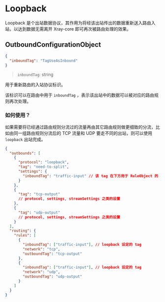 # Loopback

Loopback
是个出站数据协议，其作用为将经该出站传出的数据重新送入路由入站，以达到数据无需离开
Xray-core 即可再次被路由处理的效果。

## OutboundConfigurationObject

```json
{
  "inboundTag": "TagUseAsInbound"
}
```

> `inboundTag`: string

用于重新路由的入站协议标识。

该标识可以在路由中用于 `inboundTag`
，表示该出站中的数据可以被对应的路由规则再次处理。

### 如何使用？

如果需要将已经通过路由规则分流过的流量再由其它路由规则做更细致的分流，比如由同一组路由规则分流后的
TCP 流量和 UDP 要走不同的出站，则可以使用 `loopback` 出站完成。

```json
{
  "outbounds": [
    {
      "protocol": "loopback",
      "tag": "need-to-split",
      "settings": {
        "inboundTag": "traffic-input" // 该 tag 在下方用于 RuleObject 的 inboundTag
      }
    },
    {
      "tag": "tcp-output"
      // protocol, settings, streamSettings 之类的设置
    },
    {
      "tag": "udp-output"
      // protocol, settings, streamSettings 之类的设置
    }
  ],
  "routing": {
    "rules": [
      {
        "inboundTag": ["traffic-input"], // loopback 设定的 tag
        "network": "tcp",
        "outboundTag": "tcp-output"
      },
      {
        "inboundTag": ["traffic-input"], // loopback 设定的 tag
        "network": "udp",
        "outboundTag": "udp-output"
      }
    ]
  }
}
```
